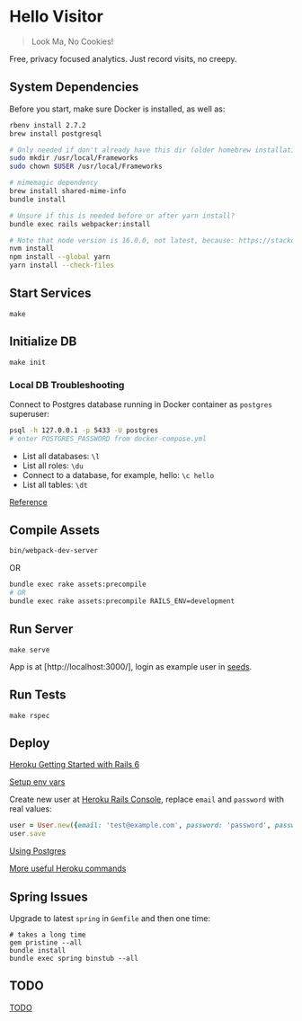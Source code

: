 # Hello Visitor

> Look Ma, No Cookies!

Free, privacy focused analytics. Just record visits, no creepy.
## System Dependencies

Before you start, make sure Docker is installed, as well as:

```bash
rbenv install 2.7.2
brew install postgresql

# Only needed if don't already have this dir (older homebrew installation)
sudo mkdir /usr/local/Frameworks
sudo chown $USER /usr/local/Frameworks

# mimemagic dependency
brew install shared-mime-info
bundle install

# Unsure if this is needed before or after yarn install?
bundle exec rails webpacker:install

# Note that node version is 16.0.0, not latest, because: https://stackoverflow.com/questions/74548318/how-to-resolve-error-error0308010cdigital-envelope-routinesunsupported-no
nvm install
npm install --global yarn
yarn install --check-files
```

## Start Services

`make`

## Initialize DB

`make init`

### Local DB Troubleshooting

Connect to Postgres database running in Docker container as `postgres` superuser:

```bash
psql -h 127.0.0.1 -p 5433 -U postgres
# enter POSTGRES_PASSWORD from docker-compose.yml
```

* List all databases: `\l`
* List all roles: `\du`
* Connect to a database, for example, hello: `\c hello`
* List all tables: `\dt`

[Reference](https://chartio.com/resources/tutorials/how-to-list-databases-and-tables-in-postgresql-using-psql/)

## Compile Assets

```bash
bin/webpack-dev-server
```
OR
```bash
bundle exec rake assets:precompile
# OR
bundle exec rake assets:precompile RAILS_ENV=development
```

## Run Server

`make serve`

App is at [http://localhost:3000/], login as example user in [seeds](db/seeds.rb).
## Run Tests

`make rspec`

## Deploy

[Heroku Getting Started with Rails 6](https://devcenter.heroku.com/articles/getting-started-with-rails6)

[Setup env vars](https://devcenter.heroku.com/articles/config-vars)

Create new user at [Heroku Rails Console](https://devcenter.heroku.com/articles/getting-started-with-rails6#run-the-rails-console), replace `email` and `password` with real values:

```ruby
user = User.new({email: 'test@example.com', password: 'password', password_confirmation: 'password'})
user.save
```

[Using Postgres](https://devcenter.heroku.com/articles/heroku-postgresql#using-the-cli)

[More useful Heroku commands](doc/heroku.md)

## Spring Issues

Upgrade to latest `spring` in `Gemfile` and then one time:

```shell
# takes a long time
gem pristine --all
bundle install
bundle exec spring binstub --all
```

## TODO

[TODO](doc/todo.md)
